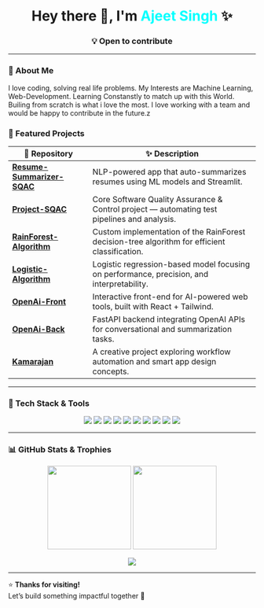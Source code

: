 <!-- 🌟 Ajeet Singh – Vibrant GitHub Profile README 🌟 -->

<h1 align="center">Hey there 👋, I'm <span style="color:#00FFFF;">Ajeet Singh</span> ✨</h1>

<h3 align="center">💡 Open to contribute

---

### 🧠 About Me  
I love coding, solving real life problems. My Interests are Machine Learning, Web-Development. Learning Constanstly to match up with this World. Builing from scratch is what i love the most. I love working with a team and would be happy to contribute in the future.z


### 🚀 Featured Projects  

| 🧩 Repository | ✨ Description |
|----------------|----------------|
| [**Resume-Summarizer-SQAC**](https://github.com/AjeetSingh21/Resume-Summarizer-SQAC) | NLP-powered app that auto-summarizes resumes using ML models and Streamlit. |
| [**Project-SQAC**](https://github.com/AjeetSingh21/Project-SQAC) | Core Software Quality Assurance & Control project — automating test pipelines and analysis. |
| [**RainForest-Algorithm**](https://github.com/AjeetSingh21/RainForest-Algorithm) | Custom implementation of the RainForest decision-tree algorithm for efficient classification. |
| [**Logistic-Algorithm**](https://github.com/AjeetSingh21/Logistic-Algorithm) | Logistic regression-based model focusing on performance, precision, and interpretability. |
| [**OpenAi-Front**](https://github.com/AjeetSingh21/OpenAi-Front) | Interactive front-end for AI-powered web tools, built with React + Tailwind. |
| [**OpenAi-Back**](https://github.com/AjeetSingh21/OpenAi-Back) | FastAPI backend integrating OpenAI APIs for conversational and summarization tasks. |
| [**Kamarajan**](https://github.com/AjeetSingh21/Kamarajan) | A creative project exploring workflow automation and smart app design concepts. |

---

### 🧰 Tech Stack & Tools  
<p align="center">
  <img src="https://img.shields.io/badge/Python-3776AB?style=for-the-badge&logo=python&logoColor=white"/>
  <img src="https://img.shields.io/badge/JavaScript-F7DF1E?style=for-the-badge&logo=javascript&logoColor=black"/>
  <img src="https://img.shields.io/badge/React-61DAFB?style=for-the-badge&logo=react&logoColor=black"/>
  <img src="https://img.shields.io/badge/FastAPI-009688?style=for-the-badge&logo=fastapi&logoColor=white"/>
  <img src="https://img.shields.io/badge/TensorFlow-FF6F00?style=for-the-badge&logo=tensorflow&logoColor=white"/>
  <img src="https://img.shields.io/badge/PyTorch-EE4C2C?style=for-the-badge&logo=pytorch&logoColor=white"/>
  <img src="https://img.shields.io/badge/Jupyter-F37626?style=for-the-badge&logo=jupyter&logoColor=white"/>
  <img src="https://img.shields.io/badge/Git-F05032?style=for-the-badge&logo=git&logoColor=white"/>
  <img src="https://img.shields.io/badge/GitHub-181717?style=for-the-badge&logo=github&logoColor=white"/>
  <img src="https://img.shields.io/badge/VS Code-007ACC?style=for-the-badge&logo=visualstudiocode&logoColor=white"/>
</p>

---

### 📊 GitHub Stats & Trophies  
<p align="center">
  <img src="https://github-readme-stats.vercel.app/api?username=AjeetSingh21&show_icons=true&theme=tokyonight&hide_border=true" height="170"/>
  <img src="https://github-readme-stats.vercel.app/api/top-langs/?username=AjeetSingh21&layout=compact&theme=tokyonight&hide_border=true" height="170"/>
</p>

<p align="center">
  <img src="https://github-profile-trophy.vercel.app/?username=AjeetSingh21&theme=onedark&no-frame=true&row=1&column=6"/>
</p>

---


⭐ **Thanks for visiting!**  
Let’s build something impactful together 🚀  

<!-- 🌟 END OF README 🌟 -->
